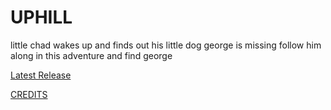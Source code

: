 # UPHILL

little chad wakes up and finds out his little dog george is missing follow him along in this adventure and find george

[Latest Release](https://github.com/armaanbadhan/uphill/releases/tag/v2.0.0)

[CREDITS](https://github.com/armaanbadhan/uphill/blob/main/CREDITS.md)
